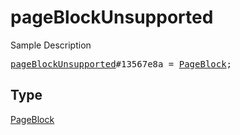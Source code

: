 # pageBlockUnsupported

Sample Description

<pre>
<a href="../constructor/pageBlockUnsupported.md">pageBlockUnsupported</a>#13567e8a = <a href="../type/PageBlock.md">PageBlock</a>;
</pre>

## Type

<a href="../type/PageBlock.md">PageBlock</a>
